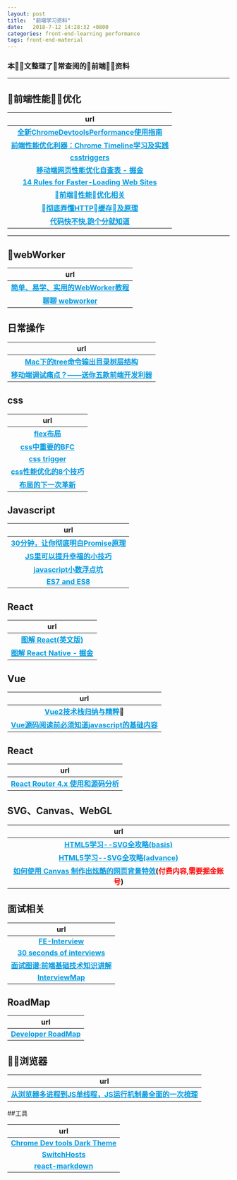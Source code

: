 ```yaml
---
layout: post
title:  "前端学习资料"
date:   2018-7-12 14:28:32 +0800
categories: front-end-learning performance
tags: front-end-material
---
```


<style type="text/css">
    strong a {
        color: #0099E0;
    }
</style>

### 本文整理了常查阅的前端资料

***

## 前端性能优化

|url
:--:|
|**[全新ChromeDevtoolsPerformance使用指南](https://segmentfault.com/a/1190000011516068)**
|**[前端性能优化利器：Chrome Timeline学习及实践](https://blog.csdn.net/code_for_free/article/details/52503047)**
|**[csstriggers](https://csstriggers.com/)**
|**[移动端网页性能优化自查表 - 掘金](https://juejin.im/post/5b3c0d26e51d45191556b527?utm_medium=fe&utm_source=weixinqun)**
|**[14 Rules for Faster-Loading Web Sites](http://stevesouders.com/hpws/rules.php)**
|**[前端性能优化相关](https://github.com/wy-ei/notebook/issues/34#issuecomment-266946140)**
|**[彻底弄懂HTTP缓存及原理](https://www.cnblogs.com/chenqf/p/6386163.html)**
|**[代码快不快,跑个分就知道](https://mp.weixin.qq.com/s/-uB2cC9Anroul4y0NI3QxA)**

***

## webWorker

|url
:--:|
|**[简单、易学、实用的WebWorker教程](https://juejin.im/entry/5a6c364af265da3e2f012f7f)**
|**[聊聊 webworker](https://juejin.im/entry/591946e0da2f60005df4ce5b)**


## 日常操作

|url
:--:|
|**[Mac下的tree命令输出目录树层结构](https://www.jianshu.com/p/9411d60950bf)**
|**[移动端调试痛点？——送你五款前端开发利器](https://juejin.im/post/5b72e1f66fb9a009d018fb94?utm_medium=fe)**

## css

|url
:--:|
|**[flex布局](http://www.ruanyifeng.com/blog/2015/07/flex-grammar.html)**
|**[css中重要的BFC](https://juejin.im/post/5b51ee276fb9a04f86062cea?utm_medium=fe&utm_source=weixinqun)**
|**[css trigger](https://csstriggers.com/)**
|**[css性能优化的8个技巧](https://juejin.im/post/5b6133a351882519d346853f)**
|**[布局的下一次革新](https://juejin.im/post/5b85586ce51d4538c77a9cc1)**

## Javascript

|url
:--:|
|**[30分钟，让你彻底明白Promise原理](https://segmentfault.com/a/1190000009478377)**
|**[JS里可以提升幸福的小技巧](https://juejin.im/post/5b51e5d3f265da0f4861143c?utm_medium=fe&utm_source=weixinqun)**
|**[javascript小数浮点坑](https://blog.csdn.net/wGL3k77y9fR1k61T1aS/article/details/78256330)**
|**[ES7 and ES8](https://www.jianshu.com/p/a138a525c287)**

## React

|url
:--:|
|**[图解 React(英文版)](https://learnreact.design/2017/06/08/what-is-react/)**
|**[图解 React Native - 掘金](https://juejin.im/post/5b55cff3e51d453509561214?utm_medium=fe&utm_source=weixinqun&from=timeline)**

## Vue

|url
:--:|
|**[Vue2技术栈归纳与精粹](https://blog.csdn.net/sinat_17775997/article/details/78913968#t40)**
|**[Vue源码阅读前必须知道javascript的基础内容](https://juejin.im/entry/5b4ad62b51882519861c038c)**


## React

|url
:--:|
|**[React Router 4.x 使用和源码分析](https://www.jianshu.com/p/27ee7df4ccc1)**

## SVG、Canvas、WebGL

|url
:--:|
|**[HTML5学习--SVG全攻略(basis)](https://www.jianshu.com/p/2ea0ec6800d7)**
|**[HTML5学习--SVG全攻略(advance)](https://www.jianshu.com/p/ae87e188b44b)**
|**[如何使用 Canvas 制作出炫酷的网页背景特效](https://juejin.im/book/5a0ab8e2f265da43111fbab2/section/5a0ab8e26fb9a0451170a622)(<span style="color: red; font-weight: bold">付费内容,需要掘金账号</span>)**

## 面试相关

|url
:--:|
|**[FE-Interview](https://github.com/huruji/FE-Interview)**
|**[30 seconds of interviews](https://github.com/fejes713/30-seconds-of-interviews)**
|**[面试图谱:前端基础技术知识讲解](https://juejin.im/post/5b5567b25188256256696ee0?utm_medium=fe&utm_source=weixinqun)**
|**[InterviewMap](https://yuchengkai.cn/docs/zh/frontend/)**

## RoadMap

|url
:--:|
|**[Developer RoadMap](https://css-tricks.com/developer-roadmaps/)**

## 浏览器

|url
:--:|
|**[从浏览器多进程到JS单线程，JS运行机制最全面的一次梳理](https://juejin.im/post/5a6547d0f265da3e283a1df7)**

##工具

|url
:--:|
|**[Chrome Dev tools Dark Theme](https://github.com/mauricecruz/chrome-devtools-zerodarkmatrix-theme)**
|**[SwitchHosts](https://oldj.github.io/SwitchHosts/)**
|**[react-markdown](https://github.com/rexxars/react-markdown)**